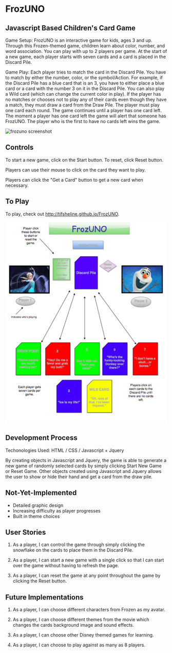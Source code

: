 # FrozUNO

## Javascript Based Children's Card Game

Game Setup:  FrozUNO is an interactive game for kids, ages 3 and up.  Through this Frozen-themed game, children learn about color, number, and word association.  You can play with up to 2 players per game.  At the start of a new game, each player starts with seven cards and a card is placed in the Discard Pile.  

Game Play:  Each player tries to match the card in the Discard Pile.  You have to match by either the number, color, or the symbol/Action.  For example, if the Discard Pile has a blue card that is an 3, you have to either place a blue card or a card with the number 3 on it in the Discard Pile.  You can also play a Wild card (which can change the current color in play).  If the player has no matches or chooses not to play any of their cards even though they have a match, they must draw a card from the Draw Pile.  The player must play one card each round.  The game continues until a player has one card left.  The moment a player has one card left the game will alert that someone has FrozUNO.  The player who is the first to have no cards left wins the game.

![frozuno screenshot](FrozUNO_Game_Screenshot_3.png)

## Controls

To start a new game, click on the Start button.  To reset, click Reset button.

Players can use their mouse to click on the card they want to play.  

Players can click the "Get a Card" button to get a new card when necessary.  

## To Play

To play, check out http://tifsheline.github.io/FrozUNO.


![frozuno screenshot](FrozUNOGraph1.png)


## Development Process

Techonologies Used: HTML / CSS / Javascript + Jquery

By creating objects in Javascript and Jquery, the game is able to generate a new game of randomly selected cards by simply clicking Start New Game or Reset Game.  Other objects created using Javascript and Jquery allows the user to show or hide their hand and get a card from the draw pile.

## Not-Yet-Implemented

* Detailed graphic design
* Increasing difficulty as player progresses
* Built in theme choices

## User Stories

1. As a player, I can control the game through simply clicking the snowflake on the cards to place them in the Discard Pile.

2. As a player, I can start a new game with a single click so that I can start over the game without having to refresh the page.

3. As a player, I can reset the game at any point throughout the game by clicking the Reset button.

## Future Implementations

1. As a player, I can choose different characters from Frozen as my avatar.

2. As a player, I can choose different themes from the movie which changes the cards background image and sound effects.

3. As a player, I can choose other Disney themed games for learning.

4. As a player, I can choose to play against as many as 8 players.
